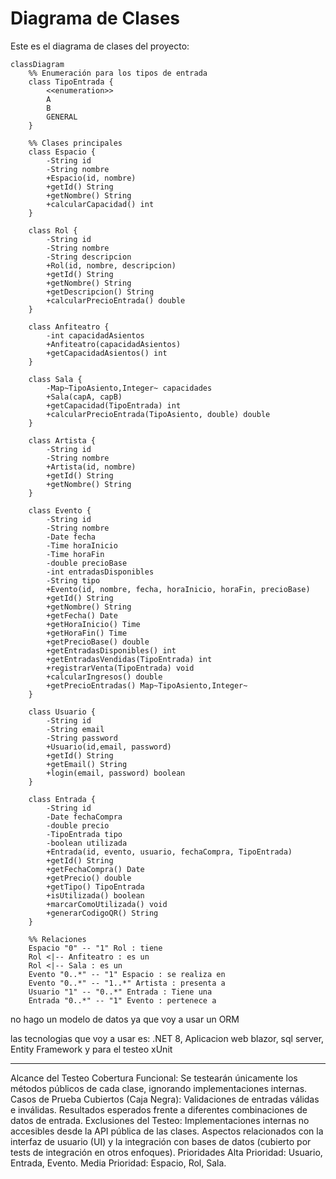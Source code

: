 # Diagrama de Clases

Este es el diagrama de clases del proyecto:

```mermaid
classDiagram
    %% Enumeración para los tipos de entrada
    class TipoEntrada {
        <<enumeration>>
        A
        B
        GENERAL
    }

    %% Clases principales
    class Espacio {
        -String id
        -String nombre
        +Espacio(id, nombre)
        +getId() String
        +getNombre() String
        +calcularCapacidad() int
    }

    class Rol {
        -String id
        -String nombre
        -String descripcion
        +Rol(id, nombre, descripcion)
        +getId() String
        +getNombre() String
        +getDescripcion() String
        +calcularPrecioEntrada() double
    }

    class Anfiteatro {
        -int capacidadAsientos
        +Anfiteatro(capacidadAsientos)
        +getCapacidadAsientos() int
    }

    class Sala {
        -Map~TipoAsiento,Integer~ capacidades
        +Sala(capA, capB)
        +getCapacidad(TipoEntrada) int
        +calcularPrecioEntrada(TipoAsiento, double) double
    }

    class Artista {
        -String id
        -String nombre
        +Artista(id, nombre)
        +getId() String
        +getNombre() String
    }

    class Evento {
        -String id
        -String nombre
        -Date fecha
        -Time horaInicio
        -Time horaFin
        -double precioBase 
        -int entradasDisponibles
        -String tipo
        +Evento(id, nombre, fecha, horaInicio, horaFin, precioBase)
        +getId() String
        +getNombre() String
        +getFecha() Date
        +getHoraInicio() Time
        +getHoraFin() Time
        +getPrecioBase() double
        +getEntradasDisponibles() int
        +getEntradasVendidas(TipoEntrada) int
        +registrarVenta(TipoEntrada) void
        +calcularIngresos() double
        +getPrecioEntradas() Map~TipoAsiento,Integer~
    }

    class Usuario {
        -String id
        -String email
        -String password
        +Usuario(id,email, password)
        +getId() String
        +getEmail() String
        +login(email, password) boolean
    }

    class Entrada {
        -String id
        -Date fechaCompra
        -double precio
        -TipoEntrada tipo
        -boolean utilizada
        +Entrada(id, evento, usuario, fechaCompra, TipoEntrada)
        +getId() String
        +getFechaCompra() Date
        +getPrecio() double
        +getTipo() TipoEntrada
        +isUtilizada() boolean
        +marcarComoUtilizada() void
        +generarCodigoQR() String
    }

    %% Relaciones
    Espacio "0" -- "1" Rol : tiene
    Rol <|-- Anfiteatro : es un
    Rol <|-- Sala : es un
    Evento "0..*" -- "1" Espacio : se realiza en
    Evento "0..*" -- "1..*" Artista : presenta a
    Usuario "1" -- "0..*" Entrada : Tiene una
    Entrada "0..*" -- "1" Evento : pertenece a

```
no hago un modelo de datos ya que voy a usar un ORM

las tecnologias que voy a usar es:
 .NET 8, Aplicacion web blazor, sql server, Entity Framework y para el testeo xUnit 

______
Alcance del Testeo
    Cobertura Funcional:
        Se testearán únicamente los métodos públicos de cada clase, ignorando implementaciones internas.
    Casos de Prueba Cubiertos (Caja Negra):
        Validaciones de entradas válidas e inválidas.
        Resultados esperados frente a diferentes combinaciones de datos     de entrada.
    Exclusiones del Testeo:
        Implementaciones internas no accesibles desde la API pública de las clases.
        Aspectos relacionados con la interfaz de usuario (UI) y la integración con bases de datos (cubierto por tests de integración en otros enfoques).
Prioridades
    Alta Prioridad: Usuario, Entrada, Evento.
    Media Prioridad: Espacio, Rol, Sala.
